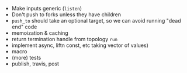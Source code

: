 * Make inputs generic (`listen`)
* Don't push to forks unless they have children
* `push_to` should take an optional target, so we can avoid running "dead end"
  code
* memoization & caching
* return termination handle from topology `run`
* implement async, liftn const, etc
  taking vector of values)
* macro
* (more) tests
* publish, travis, post
